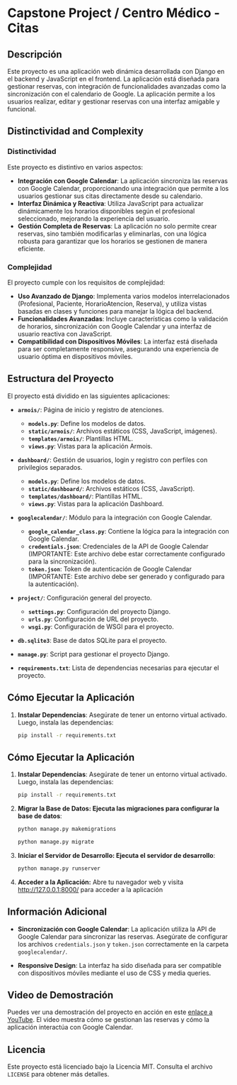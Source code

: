 # Capstone Project / Centro Médico - Citas

## Descripción

Este proyecto es una aplicación web dinámica desarrollada con Django en el backend y JavaScript en el frontend. La aplicación está diseñada para gestionar reservas, con integración de funcionalidades avanzadas como la sincronización con el calendario de Google. La aplicación permite a los usuarios realizar, editar y gestionar reservas con una interfaz amigable y funcional.

## Distinctividad and Complexity

### Distinctividad

Este proyecto es distintivo en varios aspectos:
- **Integración con Google Calendar**: La aplicación sincroniza las reservas con Google Calendar, proporcionando una integración que permite a los usuarios gestionar sus citas directamente desde su calendario.
- **Interfaz Dinámica y Reactiva**: Utiliza JavaScript para actualizar dinámicamente los horarios disponibles según el profesional seleccionado, mejorando la experiencia del usuario.
- **Gestión Completa de Reservas**: La aplicación no solo permite crear reservas, sino también modificarlas y eliminarlas, con una lógica robusta para garantizar que los horarios se gestionen de manera eficiente.

### Complejidad

El proyecto cumple con los requisitos de complejidad:
- **Uso Avanzado de Django**: Implementa varios modelos interrelacionados (Profesional, Paciente, HorarioAtencion, Reserva), y utiliza vistas basadas en clases y funciones para manejar la lógica del backend.
- **Funcionalidades Avanzadas**: Incluye características como la validación de horarios, sincronización con Google Calendar y una interfaz de usuario reactiva con JavaScript.
- **Compatibilidad con Dispositivos Móviles**: La interfaz está diseñada para ser completamente responsive, asegurando una experiencia de usuario óptima en dispositivos móviles.

## Estructura del Proyecto

El proyecto está dividido en las siguientes aplicaciones:

- **`armois/`**: Página de inicio y registro de atenciones.
  - **`models.py`**: Define los modelos de datos.
  - **`static/armois/`**: Archivos estáticos (CSS, JavaScript, imágenes).
  - **`templates/armois/`**: Plantillas HTML.
  - **`views.py`**: Vistas para la aplicación Armois.

- **`dashboard/`**: Gestión de usuarios, login y registro con perfiles con privilegios separados.
  - **`models.py`**: Define los modelos de datos.
  - **`static/dashboard/`**: Archivos estáticos (CSS, JavaScript).
  - **`templates/dashboard/`**: Plantillas HTML.
  - **`views.py`**: Vistas para la aplicación Dashboard.

- **`googlecalendar/`**: Módulo para la integración con Google Calendar.
  - **`google_calendar_class.py`**: Contiene la lógica para la integración con Google Calendar.
  - **`credentials.json`**: Credenciales de la API de Google Calendar (IMPORTANTE: Este archivo debe estar correctamente configurado para la sincronización).
  - **`token.json`**: Token de autenticación de Google Calendar (IMPORTANTE: Este archivo debe ser generado y configurado para la autenticación).

- **`project/`**: Configuración general del proyecto.
  - **`settings.py`**: Configuración del proyecto Django.
  - **`urls.py`**: Configuración de URL del proyecto.
  - **`wsgi.py`**: Configuración de WSGI para el proyecto.

- **`db.sqlite3`**: Base de datos SQLite para el proyecto.
- **`manage.py`**: Script para gestionar el proyecto Django.
- **`requirements.txt`**: Lista de dependencias necesarias para ejecutar el proyecto.

## Cómo Ejecutar la Aplicación

1. **Instalar Dependencias**:
   Asegúrate de tener un entorno virtual activado. Luego, instala las dependencias:
   ```bash
   pip install -r requirements.txt

## Cómo Ejecutar la Aplicación

1. **Instalar Dependencias**:
   Asegúrate de tener un entorno virtual activado. Luego, instala las dependencias:
   ```bash
   pip install -r requirements.txt

2. **Migrar la Base de Datos: Ejecuta las migraciones para configurar la base de datos**:

    ```bash
    python manage.py makemigrations
     ```

    ```bash
    python manage.py migrate
     ```

3. **Iniciar el Servidor de Desarrollo: Ejecuta el servidor de desarrollo**:

    ```bash
    python manage.py runserver

4. **Acceder a la Aplicación:**
    Abre tu navegador web y visita http://127.0.0.1:8000/ para acceder a la aplicación

## Información Adicional

- **Sincronización con Google Calendar**: La aplicación utiliza la API de Google Calendar para sincronizar las reservas. Asegúrate de configurar los archivos `credentials.json` y `token.json` correctamente en la carpeta `googlecalendar/`.

- **Responsive Design**: La interfaz ha sido diseñada para ser compatible con dispositivos móviles mediante el uso de CSS y media queries.

## Video de Demostración

Puedes ver una demostración del proyecto en acción en este [enlace a YouTube](https://www.youtube.com). El video muestra cómo se gestionan las reservas y cómo la aplicación interactúa con Google Calendar.

## Licencia

Este proyecto está licenciado bajo la Licencia MIT. Consulta el archivo `LICENSE` para obtener más detalles.
